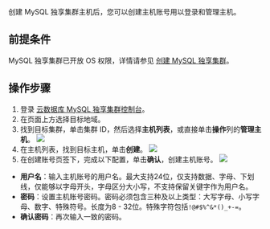 创建 MySQL 独享集群主机后，您可以创建主机账号用以登录和管理主机。

## 前提条件
MySQL 独享集群已开放 OS 权限，详情请参见 [创建 MySQL 独享集群](https://cloud.tencent.com/document/product/1322/76526)。

## 操作步骤
1. 登录 [云数据库 MySQL 独享集群控制台](https://console.cloud.tencent.com/dbdcp)。
2. 在页面上方选择目标地域。
3. 找到目标集群，单击集群 ID，然后选择**主机列表**，或直接单击**操作**列的**管理主机**。
![](https://qcloudimg.tencent-cloud.cn/raw/eb7418889e5eee2e81f0e1bcecdd05da.png)
4. 在主机列表，找到目标主机，单击**创建**。
![](https://qcloudimg.tencent-cloud.cn/raw/d7d7c37a95681a35fd79007d86376ee5.png)
5. 在创建账号页签下，完成以下配置，单击**确认**，创建主机账号。
![](https://qcloudimg.tencent-cloud.cn/raw/f41ffc260274c8f8141ad2d005b1c2e0.png)
 - **用户名**：输入主机账号的用户名。最大支持24位，仅支持数据、字母、下划线，仅能够以字母开头，字母区分大小写，不支持保留关键字作为用户名。
 - **密码**：设置主机账号密码。密码必须包含三种及以上类型：大写字母、小写字母、数字、特殊符号。长度为8 - 32位。特殊字符包括`!@#$%^&*()_+-=`。
 - **确认密码**：再次输入一致的密码。
